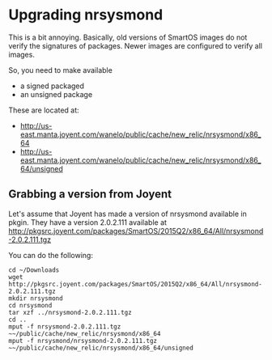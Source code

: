 Upgrading nrsysmond
===================

This is a bit annoying. Basically, old versions of SmartOS images do not verify the signatures of packages. Newer
images are configured to verify all images.

So, you need to make available
* a signed packaged
* an unsigned package

These are located at:
* http://us-east.manta.joyent.com/wanelo/public/cache/new_relic/nrsysmond/x86_64
* http://us-east.manta.joyent.com/wanelo/public/cache/new_relic/nrsysmond/x86_64/unsigned

## Grabbing a version from Joyent

Let's assume that Joyent has made a version of nrsysmond available in pkgin. They have a version 2.0.2.111 available at
http://pkgsrc.joyent.com/packages/SmartOS/2015Q2/x86_64/All/nrsysmond-2.0.2.111.tgz

You can do the following:

```
cd ~/Downloads
wget http://pkgsrc.joyent.com/packages/SmartOS/2015Q2/x86_64/All/nrsysmond-2.0.2.111.tgz
mkdir nrsysmond
cd nrsysmond
tar xzf ../nrsysmond-2.0.2.111.tgz
cd ..
mput -f nrsysmond-2.0.2.111.tgz ~~/public/cache/new_relic/nrsysmond/x86_64
mput -f nrsysmond/nrsysmond-2.0.2.111.tgz ~~/public/cache/new_relic/nrsysmond/x86_64/unsigned
```


